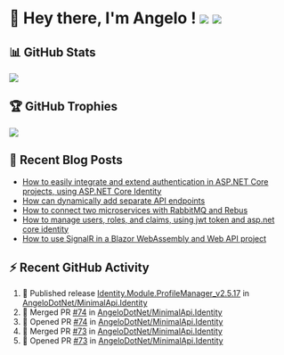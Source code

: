 # 👋 Hey there, I'm Angelo ! ![](https://img.shields.io/badge/Intel-Core_i5_12th-0071C5?style=for-the-badge&logo=intel&logoColor=white) <a href="https://www.buymeacoffee.com/angelodotnet" target="_blank"><img src="https://img.shields.io/badge/Buy%20Me%20A%20Coffee-FFDD00.svg?style=for-the-badge&logo=Buy-Me-A-Coffee&logoColor=black"></a>

## 📊 GitHub Stats
![](http://github-profile-summary-cards.vercel.app/api/cards/profile-details?username=angelodotnet&theme=default)
<!--
![](http://github-profile-summary-cards.vercel.app/api/cards/repos-per-language?username=angelodotnet&theme=default)
![](http://github-profile-summary-cards.vercel.app/api/cards/most-commit-language?username=angelodotnet&theme=default)
![](http://github-profile-summary-cards.vercel.app/api/cards/stats?username=angelodotnet&theme=default)
![](http://github-profile-summary-cards.vercel.app/api/cards/productive-time?username=angelodotnet&theme=default&utcOffset=2)

![](https://github-readme-stats.vercel.app/api?username=angelodotnet&theme=dracula&show_icons=true&hide_border=true&count_private=true)
![](https://github-readme-streak-stats.herokuapp.com/?user=angelodotnet&theme=dracula&hide_border=true)
-->

## 🏆 GitHub Trophies
<img src="https://github-profile-trophy.vercel.app/?username=AngeloDotNet&no-frame=false&no-bg=false&margin-w=4&row=1" />

## 📝 Recent Blog Posts  
<!-- BLOG-POST-LIST:START -->
- [How to easily integrate and extend authentication in ASP.NET Core projects, using ASP.NET Core Identity](https://dev.to/angelodotnet/how-to-easily-integrate-and-extend-authentication-in-aspnet-core-projects-using-aspnet-core-130p)
- [How can dynamically add separate API endpoints](https://dev.to/angelodotnet/how-can-dynamically-add-separate-api-endpoints-4h56)
- [How to connect two microservices with RabbitMQ and Rebus](https://dev.to/angelodotnet/how-to-connect-two-microservices-with-rabbitmq-and-rebus-278)
- [How to manage users, roles, and claims, using jwt token and asp.net core identity](https://dev.to/angelodotnet/how-to-manage-roles-permissions-and-more-using-jwt-token-and-aspnet-core-identity-11k0)
- [How to use SignalR in a Blazor WebAssembly and Web API project](https://dev.to/angelodotnet/how-to-use-signalr-in-a-blazor-webassembly-and-web-api-project-27cp)
<!-- BLOG-POST-LIST:END -->

## ⚡ Recent GitHub Activity
<!--START_SECTION:activity-->
1. 🚀 Published release [Identity.Module.ProfileManager_v2.5.17](https://github.com/AngeloDotNet/MinimalApi.Identity/releases/tag/Identity.Module.ProfileManager_v2.5.17) in [AngeloDotNet/MinimalApi.Identity](https://github.com/AngeloDotNet/MinimalApi.Identity)
2. 🎉 Merged PR [#74](https://github.com/AngeloDotNet/MinimalApi.Identity/pull/74) in [AngeloDotNet/MinimalApi.Identity](https://github.com/AngeloDotNet/MinimalApi.Identity)
3. 💪 Opened PR [#74](https://github.com/AngeloDotNet/MinimalApi.Identity/pull/74) in [AngeloDotNet/MinimalApi.Identity](https://github.com/AngeloDotNet/MinimalApi.Identity)
4. 🎉 Merged PR [#73](https://github.com/AngeloDotNet/MinimalApi.Identity/pull/73) in [AngeloDotNet/MinimalApi.Identity](https://github.com/AngeloDotNet/MinimalApi.Identity)
5. 💪 Opened PR [#73](https://github.com/AngeloDotNet/MinimalApi.Identity/pull/73) in [AngeloDotNet/MinimalApi.Identity](https://github.com/AngeloDotNet/MinimalApi.Identity)
<!--END_SECTION:activity-->
